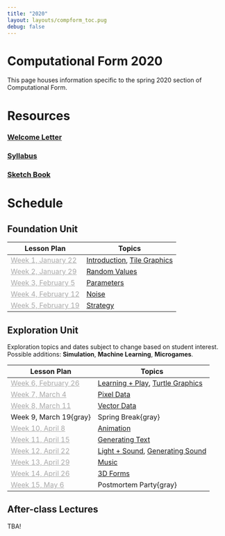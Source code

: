 ```yaml
---
title: "2020"
layout: layouts/compform_toc.pug
debug: false
---
```


<script src="https://cdnjs.cloudflare.com/ajax/libs/p5.js/0.5.16/p5.min.js"></script>
<script src="./index_mess.js"></script>

# Computational Form 2020

<div class="col-6 col-md-6 overview top">
This page houses information specific to the spring 2020 section of Computational Form.
</div>

# Resources

### [Welcome Letter](./welcome_letter.html)

### [Syllabus](./syllabus.html)

### [Sketch Book](http://sketches2020.compform.net/)

# Schedule

## Foundation Unit

| Lesson Plan                                   | Topics                                                     |
| --------------------------------------------- | ---------------------------------------------------------- |
| [Week 1, January 22](#introduction_plan.html) | [Introduction](../introduction), [Tile Graphics](../tiles) |
| [Week 2, January 29](#random_plan.html)       | [Random Values](../random)                                 |
| [Week 3, February 5](#parameters_plan.html)   | [Parameters](../parameters)                                |
| [Week 4, February 12](#noise_plan.html)       | [Noise](../noise)                                          |
| [Week 5, February 19](#strategy_plan.html)    | [Strategy](../strategy)                                    |

## Exploration Unit

<div class="col-6 col-md-6 overview top">
Exploration topics and dates subject to change based on student interest. Possible additions: <b>Simulation</b>, <b>Machine Learning</b>, <b>Microgames</b>.
</div>


| Lesson Plan                                   | Topics                                                                       |
| --------------------------------------------- | ---------------------------------------------------------------------------- |
| [Week 6, February 26](#turtles_plan.html)     | [Learning + Play](../concept_map), [Turtle Graphics](../turtles)             |
| [Week 7, March 4](#pixels_plan.html)          | [Pixel Data](../pixels)                                                      |
| [Week 8, March 11](#vectors_plan.html)        | [Vector Data](../vectors)                                                    |
| Week 9, March 19{gray}                        | Spring Break{gray}                                                           |
| [Week 10, April 8](#animation_plan.html)      | [Animation](../animation)                                                    |
| [Week 11, April 15](#text_plan.html)          | [Generating Text](../text)                                                   |
| [Week 12, April 22](#sound_plan.html)         | [Light + Sound](../sound/light_and_sound.html), [Generating Sound](../sound) |
| [Week 13, April 29](#music_plan.html)         | [Music](../music)                                                            |
| [Week 14, April 26](#3D_plan.html)            | [3D Forms](../3D)                                                            |
| [Week 15, May 6](#postmortem_party_plan.html) | Postmortem Party{gray}                                                       |

<!--
| [Week 15, May 6](#microgames_plan.html)        | [Microgames](../microgames)                                                  |
-->

## After-class Lectures

TBA!
<!-- 
| Lesson Plan             | Topics                                                                                                                                  |
| ----------------------- | --------------------------------------------------------------------------------------------------------------------------------------- |
| January 25              | My Javascript Workspace                                                                                                                 |
| February 8              | [Discovering OOP in Javascript](https://jbakse.github.io/livecode_19_sketchbook/sketchbook/sketchbook.html?sketch=02_bounce_oop&source) |
| February 1, February 22 | [Intro to Substance Painter](../substance_painter)                                                                                      |
| February 22             | [Multiuser Webpage](../socketio)                                                                                                        |
| March 8                 | [Shaders + Unity Live Code](../shaders)                                                                                                 |
| April 26                | [Vue.js + Firebase](https://jbakse.github.io/livecode_19_sketchbook/sketchbook/sketchbook.html?sketch=03_firenotes)                     |
-->



<style>
.top {
    padding: 0;
    font-size: 14px;
}

/* td {
    width: 50%;
} */

.table thead th, .table td, .table tr{
    padding-left: 0;
    border: none;
}

.table th:first-child {
    width: 45%;
}

.table thead th 
{
    font-family: "Miriam Libre";
    font-weight: bold;
    font-size: 10px;

}

.comp-form-toc .table a {
    border-bottom: none; 
    color: #04B;
}

.comp-form-toc .table a[href^="#"], .gray, a[href^="#"] {
    border-bottom: none; 
    color: #AAA;
}


element.style {
    
}



</style>
